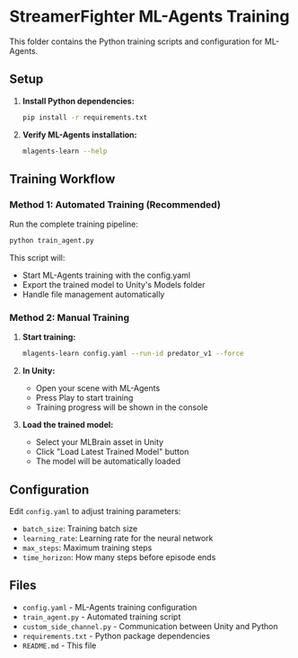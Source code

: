 # StreamerFighter ML-Agents Training

This folder contains the Python training scripts and configuration for ML-Agents.

## Setup

1. **Install Python dependencies:**
   ```bash
   pip install -r requirements.txt
   ```

2. **Verify ML-Agents installation:**
   ```bash
   mlagents-learn --help
   ```

## Training Workflow

### Method 1: Automated Training (Recommended)
Run the complete training pipeline:
```bash
python train_agent.py
```

This script will:
- Start ML-Agents training with the config.yaml
- Export the trained model to Unity's Models folder
- Handle file management automatically

### Method 2: Manual Training
1. **Start training:**
   ```bash
   mlagents-learn config.yaml --run-id predator_v1 --force
   ```

2. **In Unity:**
   - Open your scene with ML-Agents
   - Press Play to start training
   - Training progress will be shown in the console

3. **Load the trained model:**
   - Select your MLBrain asset in Unity
   - Click "Load Latest Trained Model" button
   - The model will be automatically loaded

## Configuration

Edit `config.yaml` to adjust training parameters:
- `batch_size`: Training batch size
- `learning_rate`: Learning rate for the neural network
- `max_steps`: Maximum training steps
- `time_horizon`: How many steps before episode ends

## Files

- `config.yaml` - ML-Agents training configuration
- `train_agent.py` - Automated training script
- `custom_side_channel.py` - Communication between Unity and Python
- `requirements.txt` - Python package dependencies
- `README.md` - This file